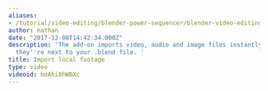 ```yaml
---
aliases:
- /tutorial/video-editing/blender-power-sequencer/blender-video-editing-tutorials/chapter/2_blender_power_sequencer_import_local_footage_
author: nathan
date: "2017-12-08T14:42:34.000Z"
description: 'The add-on imports video, audio and image files instantly as long as
  they''re next to your .blend file. '
title: Import local footage
type: video
videoid: boAhi8hWBXc
---
```

